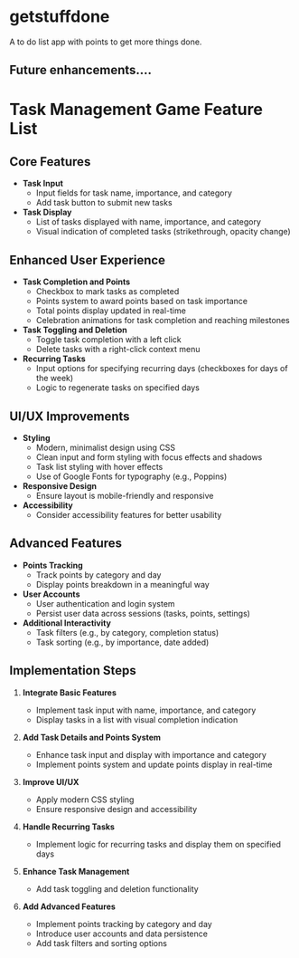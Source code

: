 # getstuffdone
A to do list app with points to get more things done.

## Future enhancements....


# Task Management Game Feature List

## Core Features
- **Task Input**
  - Input fields for task name, importance, and category
  - Add task button to submit new tasks
- **Task Display**
  - List of tasks displayed with name, importance, and category
  - Visual indication of completed tasks (strikethrough, opacity change)

## Enhanced User Experience
- **Task Completion and Points**
  - Checkbox to mark tasks as completed
  - Points system to award points based on task importance
  - Total points display updated in real-time
  - Celebration animations for task completion and reaching milestones
- **Task Toggling and Deletion**
  - Toggle task completion with a left click
  - Delete tasks with a right-click context menu
- **Recurring Tasks**
  - Input options for specifying recurring days (checkboxes for days of the week)
  - Logic to regenerate tasks on specified days

## UI/UX Improvements
- **Styling**
  - Modern, minimalist design using CSS
  - Clean input and form styling with focus effects and shadows
  - Task list styling with hover effects
  - Use of Google Fonts for typography (e.g., Poppins)
- **Responsive Design**
  - Ensure layout is mobile-friendly and responsive
- **Accessibility**
  - Consider accessibility features for better usability

## Advanced Features
- **Points Tracking**
  - Track points by category and day
  - Display points breakdown in a meaningful way
- **User Accounts**
  - User authentication and login system
  - Persist user data across sessions (tasks, points, settings)
- **Additional Interactivity**
  - Task filters (e.g., by category, completion status)
  - Task sorting (e.g., by importance, date added)

## Implementation Steps
1. **Integrate Basic Features**
   - Implement task input with name, importance, and category
   - Display tasks in a list with visual completion indication

2. **Add Task Details and Points System**
   - Enhance task input and display with importance and category
   - Implement points system and update points display in real-time

3. **Improve UI/UX**
   - Apply modern CSS styling
   - Ensure responsive design and accessibility

4. **Handle Recurring Tasks**
   - Implement logic for recurring tasks and display them on specified days

5. **Enhance Task Management**
   - Add task toggling and deletion functionality

6. **Add Advanced Features**
   - Implement points tracking by category and day
   - Introduce user accounts and data persistence
   - Add task filters and sorting options

